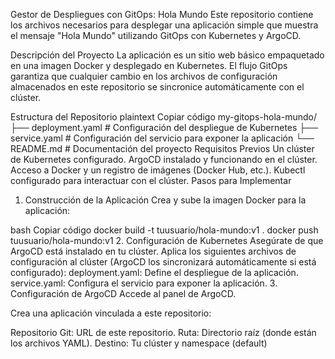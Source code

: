 Gestor de Despliegues con GitOps: Hola Mundo
Este repositorio contiene los archivos necesarios para desplegar una aplicación simple que muestra el mensaje "Hola Mundo" utilizando GitOps con Kubernetes y ArgoCD.

Descripción del Proyecto
La aplicación es un sitio web básico empaquetado en una imagen Docker y desplegado en Kubernetes. El flujo GitOps garantiza que cualquier cambio en los archivos de configuración almacenados en este repositorio se sincronice automáticamente con el clúster.

Estructura del Repositorio
plaintext
Copiar código
my-gitops-hola-mundo/
├── deployment.yaml   # Configuración del despliegue de Kubernetes
├── service.yaml      # Configuración del servicio para exponer la aplicación
└── README.md         # Documentación del proyecto
Requisitos Previos
Un clúster de Kubernetes configurado.
ArgoCD instalado y funcionando en el clúster.
Acceso a Docker y un registro de imágenes (Docker Hub, etc.).
Kubectl configurado para interactuar con el clúster.
Pasos para Implementar
1. Construcción de la Aplicación
Crea y sube la imagen Docker para la aplicación:

bash
Copiar código
docker build -t tuusuario/hola-mundo:v1 .
docker push tuusuario/hola-mundo:v1
2. Configuración de Kubernetes
Asegúrate de que ArgoCD está instalado en tu clúster.
Aplica los siguientes archivos de configuración al clúster (ArgoCD los sincronizará automáticamente si está configurado):
deployment.yaml: Define el despliegue de la aplicación.
service.yaml: Configura el servicio para exponer la aplicación.
3. Configuración de ArgoCD
Accede al panel de ArgoCD.

Crea una aplicación vinculada a este repositorio:

Repositorio Git: URL de este repositorio.
Ruta: Directorio raíz (donde están los archivos YAML).
Destino: Tu clúster y namespace (default)
